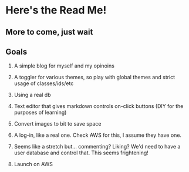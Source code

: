 # Here's the Read Me!

## More to come, just wait


## Goals

1. A simple blog for myself and my opinoins

2. A toggler for various themes, so play with global themes and strict usage of classes/ids/etc

3. Using a real db

4. Text editor that gives markdown controls on-click buttons (DIY for the purposes of learning)

5. Convert images to bit to save space

6. A log-in, like a real one. Check AWS for this, I assume they have one.

7. Seems like a stretch but... commenting? Liking? We'd need to have a user database and control that. This seems frightening!

8. Launch on AWS
